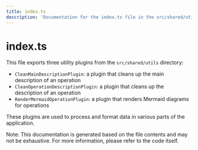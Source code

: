 ```yaml
---
title: index.ts
description: 'Documentation for the index.ts file in the src/shared/utils directory'
---
```

# index.ts

This file exports three utility plugins from the `src/shared/utils` directory:

* `CleanMainDescriptionPlugin`: a plugin that cleans up the main description of an operation
* `CleanOperationDescriptionPlugin`: a plugin that cleans up the description of an operation
* `RenderMermaidOperationPlugin`: a plugin that renders Mermaid diagrams for operations

These plugins are used to process and format data in various parts of the application.

Note: This documentation is generated based on the file contents and may not be exhaustive. For more information, please refer to the code itself.
